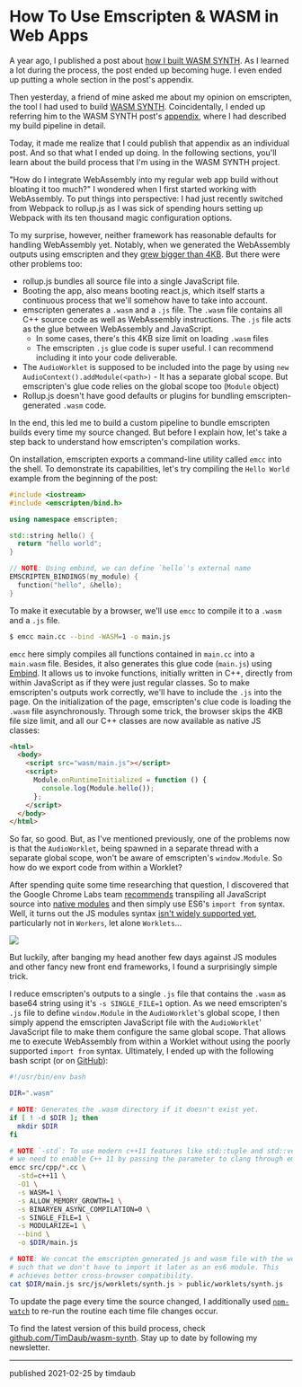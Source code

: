 # How To Use Emscripten & WASM in Web Apps

A year ago, I published a post about [how I built WASM
SYNTH](https://timdaub.github.io/2020/02/19/wasm-synth/). As I learned a lot
during the process, the post ended up becoming huge. I even ended up putting a
whole section in the post's appendix.

Then yesterday, a friend of mine asked me about my opinion on emscripten, the
tool I had used to build [WASM SYNTH](https://github.com/TimDaub/wasm-synth).
Coincidentally, I ended up referring him to the WASM SYNTH post's
[appendix](https://timdaub.github.io/2020/02/19/wasm-synth/#appendix), where I
had described my build pipeline in detail.

Today, it made me realize that I could publish that appendix as an individual
post. And so that what I ended up doing. In the following sections, you'll
learn about the build process that I'm using in the WASM SYNTH project.

"How do I integrate WebAssembly into my regular web app build without bloating
it too much?" I wondered when I first started working with WebAssembly. To put
things into perspective: I had just recently switched from Webpack to rollup.js
as I was sick of spending hours setting up Webpack with its ten thousand magic
configuration options.

To my surprise, however, neither framework has reasonable defaults for handling
WebAssembly yet. Notably, when we generated the WebAssembly outputs using
emscripten and they [grew bigger than
4KB](https://developers.google.com/web/updates/2018/04/loading-wasm). But
there were other problems too:

- rollup.js bundles all source file into a single JavaScript file.
- Booting the app, also means booting react.js, which itself starts a continuous
  process that we'll somehow have to take into account.
- emscripten generates a `.wasm` and a `.js` file. The `.wasm` file contains
  all C++ source code as well as WebAssembly instructions. The `.js` file acts
  as the glue between WebAssembly and JavaScript.
  - In some cases, there's this 4KB size limit on loading `.wasm` files
  - The emscripten `.js` glue code is super useful. I can recommend including
    it into your code deliverable.
- The `AudioWorklet` is supposed to be included into the page by using `new AudioContext().addModule(<path>)` - It has a separate global scope. But emscripten's glue code relies on the
  global scope too (`Module` object)
- Rollup.js doesn't have good defaults or plugins for bundling
  emscripten-generated `.wasm` code.

In the end, this led me to build a custom pipeline to bundle emscripten builds
every time my source changed. But before I explain how, let's take a step back
to understand how emscripten's compilation works.

On installation, emscripten exports a command-line utility called `emcc` into
the shell. To demonstrate its capabilities, let's try compiling the `Hello World` example from the beginning of the post:

```c++
#include <iostream>
#include <emscripten/bind.h>

using namespace emscripten;

std::string hello() {
  return "hello world";
}

// NOTE: Using embind, we can define `hello`'s external name
EMSCRIPTEN_BINDINGS(my_module) {
  function("hello", &hello);
}
```

To make it executable by a browser, we'll use `emcc` to compile it to a `.wasm`
and a `.js` file.

```bash
$ emcc main.cc --bind -WASM=1 -o main.js
```

`emcc` here simply compiles all functions contained in `main.cc` into a
`main.wasm` file. Besides, it also generates this glue code (`main.js`) using
[Embind](https://emscripten.org/docs/porting/connecting_cpp_and_javascript/embind.html).
It allows us to invoke functions, initially written in C++, directly from
within JavaScript as if they were just regular classes. So to make emscripten's
outputs work correctly, we'll have to include the `.js` into the page. On the
initialization of the page, emscripten's clue code is loading the `.wasm` file
asynchronously. Through some trick, the browser skips the 4KB file size limit,
and all our C++ classes are now available as native JS classes:

```html
<html>
  <body>
    <script src="wasm/main.js"></script>
    <script>
      Module.onRuntimeInitialized = function () {
        console.log(Module.hello());
      };
    </script>
  </body>
</html>
```

So far, so good. But, as I've mentioned previously, one of the problems now is that
the `AudioWorklet`, being spawned in a separate thread with a separate global
scope, won't be aware of emscripten's `window.Module`. So how do we export code
from within a Worklet?

After spending quite some time researching that question, I discovered that the
Google Chrome Labs team
[recommends](https://github.com/GoogleChromeLabs/web-audio-samples/blob/master/audio-worklet/design-pattern/wasm/index.html)
transpiling all JavaScript source into [native
modules](https://developer.mozilla.org/en-US/docs/Web/JavaScript/Guide/Modules)
and then simply use ES6's `import from` syntax. Well, it turns out the JS
modules syntax [isn't widely supported
yet](https://developer.mozilla.org/en-US/docs/Web/JavaScript/Guide/Modules),
particularly not in `Workers`, let alone `Worklets`...

![](/assets/images/import-support.png)

But luckily, after banging my head another few days against JS modules and
other fancy new front end frameworks, I found a surprisingly simple trick.

I reduce emscripten's outputs to a single `.js` file that contains the `.wasm`
as base64 string using it's `-s SINGLE_FILE=1` option. As we need emscripten's
`.js` file to define `window.Module` in the `AudioWorklet`'s global scope, I
then simply append the emscripten JavaScript file with the `AudioWorklet`'
JavaScript file to make them configure the same global scope. That allows me to
execute WebAssembly from within a Worklet without using the poorly supported
`import from` syntax. Ultimately, I ended up with the following bash script (or
on
[GitHub](https://github.com/TimDaub/wasm-synth/blob/master/scripts/build.sh)):

```bash
#!/usr/bin/env bash

DIR=".wasm"

# NOTE: Generates the .wasm directory if it doesn't exist yet.
if [ ! -d $DIR ]; then
  mkdir $DIR
fi

# NOTE `-std`: To use modern c++11 features like std::tuple and std::vector,
# we need to enable C++ 11 by passing the parameter to clang through emcc.
emcc src/cpp/*.cc \
  -std=c++11 \
  -O1 \
  -s WASM=1 \
  -s ALLOW_MEMORY_GROWTH=1 \
  -s BINARYEN_ASYNC_COMPILATION=0 \
  -s SINGLE_FILE=1 \
  -s MODULARIZE=1 \
  --bind \
  -o $DIR/main.js

# NOTE: We concat the emscripten generated js and wasm file with the worklet
# such that we don't have to import it later as an es6 module. This
# achieves better cross-browser compatibility.
cat $DIR/main.js src/js/worklets/synth.js > public/worklets/synth.js
```

To update the page every time the source changed, I additionally used
[`npm-watch`](https://www.npmjs.com/package/npm-watch) to re-run the routine
each time file changes occur.

To find the latest version of this build process, check
[github.com/TimDaub/wasm-synth](https://github.com/TimDaub/wasm-synth). Stay up
to date by following my newsletter.

---

published 2021-02-25 by timdaub

